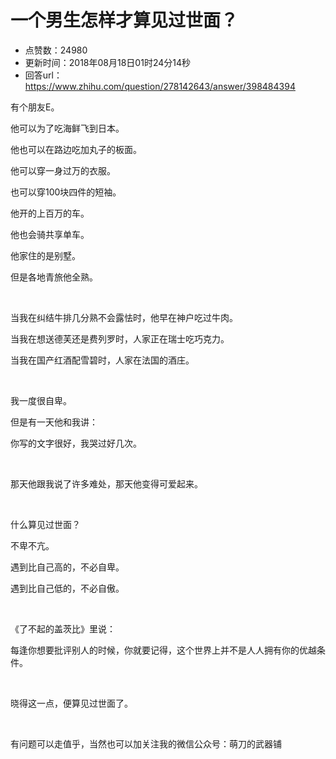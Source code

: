 # 一个男生怎样才算见过世面？
- 点赞数：24980
- 更新时间：2018年08月18日01时24分14秒
- 回答url：https://www.zhihu.com/question/278142643/answer/398484394
<body>
 <p data-pid="QA_KrASC">有个朋友E。</p>
 <p data-pid="5P5XDDHx">他可以为了吃海鲜飞到日本。</p>
 <p data-pid="IM-tPPta">他也可以在路边吃加丸子的板面。</p>
 <p data-pid="Ar_ZVUbX">他可以穿一身过万的衣服。</p>
 <p data-pid="swI-XfpW">也可以穿100块四件的短袖。</p>
 <p data-pid="YGU22Du_">他开的上百万的车。</p>
 <p data-pid="wuWk7lUa">他也会骑共享单车。</p>
 <p data-pid="208BmFiw">他家住的是别墅。</p>
 <p data-pid="z_e9PUCy">但是各地青旅他全熟。</p>
 <p class="ztext-empty-paragraph"><br></p>
 <p data-pid="jyEbn-FE">当我在纠结牛排几分熟不会露怯时，他早在神户吃过牛肉。</p>
 <p data-pid="6VveP2GV">当我在想送德芙还是费列罗时，人家正在瑞士吃巧克力。</p>
 <p data-pid="bKMqnEUf">当我在国产红酒配雪碧时，人家在法国的酒庄。</p>
 <p class="ztext-empty-paragraph"><br></p>
 <p data-pid="UUoW0W31">我一度很自卑。</p>
 <p data-pid="ZT5ERXUO">但是有一天他和我讲：</p>
 <p data-pid="DdW8EeD6">你写的文字很好，我哭过好几次。</p>
 <p class="ztext-empty-paragraph"><br></p>
 <p data-pid="yO9m58GD">那天他跟我说了许多难处，那天他变得可爱起来。</p>
 <p class="ztext-empty-paragraph"><br></p>
 <p data-pid="d6DTXQxO">什么算见过世面？</p>
 <p data-pid="9oOMkuvS">不卑不亢。</p>
 <p data-pid="KsXJ3bVU">遇到比自己高的，不必自卑。</p>
 <p data-pid="b6jHlzYk">遇到比自己低的，不必自傲。</p>
 <p class="ztext-empty-paragraph"><br></p>
 <p data-pid="f-2UoHkh">《了不起的盖茨比》里说：</p>
 <p data-pid="lMmk88gk">每逢你想要批评别人的时候，你就要记得，这个世界上并不是人人拥有你的优越条件。</p>
 <p class="ztext-empty-paragraph"><br></p>
 <p data-pid="-Lj_IjvG">晓得这一点，便算见过世面了。</p>
 <p class="ztext-empty-paragraph"><br></p>
 <p data-pid="erSuIR2d">有问题可以走值乎，当然也可以加关注我的微信公众号：萌刀的武器铺</p>
</body>